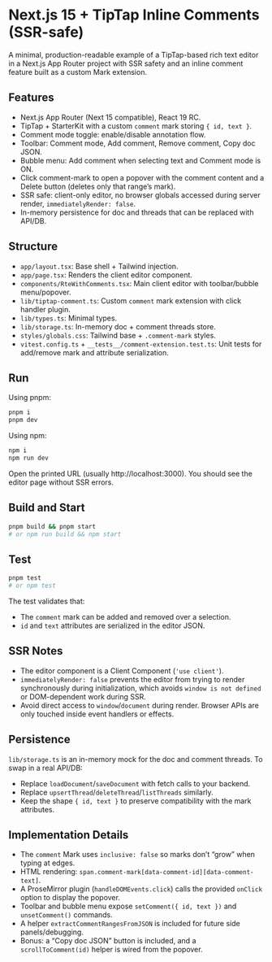 # Next.js 15 + TipTap Inline Comments (SSR-safe)

A minimal, production-readable example of a TipTap-based rich text editor in a Next.js App Router project with SSR safety and an inline comment feature built as a custom Mark extension.

## Features

- Next.js App Router (Next 15 compatible), React 19 RC.
- TipTap + StarterKit with a custom `comment` mark storing `{ id, text }`.
- Comment mode toggle: enable/disable annotation flow.
- Toolbar: Comment mode, Add comment, Remove comment, Copy doc JSON.
- Bubble menu: Add comment when selecting text and Comment mode is ON.
- Click comment-mark to open a popover with the comment content and a Delete button (deletes only that range’s mark).
- SSR safe: client-only editor, no browser globals accessed during server render, `immediatelyRender: false`.
- In-memory persistence for doc and threads that can be replaced with API/DB.

## Structure

- `app/layout.tsx`: Base shell + Tailwind injection.
- `app/page.tsx`: Renders the client editor component.
- `components/RteWithComments.tsx`: Main client editor with toolbar/bubble menu/popover.
- `lib/tiptap-comment.ts`: Custom `comment` mark extension with click handler plugin.
- `lib/types.ts`: Minimal types.
- `lib/storage.ts`: In-memory doc + comment threads store.
- `styles/globals.css`: Tailwind base + `.comment-mark` styles.
- `vitest.config.ts` + `__tests__/comment-extension.test.ts`: Unit tests for add/remove mark and attribute serialization.

## Run

Using pnpm:

```bash
pnpm i
pnpm dev
```

Using npm:

```bash
npm i
npm run dev
```

Open the printed URL (usually http://localhost:3000). You should see the editor page without SSR errors.

## Build and Start

```bash
pnpm build && pnpm start
# or npm run build && npm start
```

## Test

```bash
pnpm test
# or npm test
```

The test validates that:
- The `comment` mark can be added and removed over a selection.
- `id` and `text` attributes are serialized in the editor JSON.

## SSR Notes

- The editor component is a Client Component (`'use client'`).
- `immediatelyRender: false` prevents the editor from trying to render synchronously during initialization, which avoids `window is not defined` or DOM-dependent work during SSR.
- Avoid direct access to `window`/`document` during render. Browser APIs are only touched inside event handlers or effects.

## Persistence

`lib/storage.ts` is an in-memory mock for the doc and comment threads. To swap in a real API/DB:

- Replace `loadDocument`/`saveDocument` with fetch calls to your backend.
- Replace `upsertThread`/`deleteThread`/`listThreads` similarly.
- Keep the shape `{ id, text }` to preserve compatibility with the mark attributes.

## Implementation Details

- The `comment` Mark uses `inclusive: false` so marks don’t “grow” when typing at edges.
- HTML rendering: `span.comment-mark[data-comment-id][data-comment-text]`.
- A ProseMirror plugin (`handleDOMEvents.click`) calls the provided `onClick` option to display the popover.
- Toolbar and bubble menu expose `setComment({ id, text })` and `unsetComment()` commands.
- A helper `extractCommentRangesFromJSON` is included for future side panels/debugging.
- Bonus: a “Copy doc JSON” button is included, and a `scrollToComment(id)` helper is wired from the popover.

